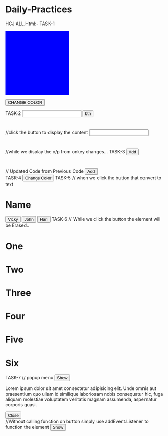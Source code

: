 # Daily-Practices
HCJ ALL.Html:- 
TASK-1
<style>
    .box{
        background-color: blue;
        width: 200px;
        height: 200px;
        transition: 2s;
    }
#widthmax{
 width: 700px;
}
</style>
<div class="box">

</div>

<button onclick="change()" style="text-align: center;">CHANGE COLOR</button>
<script>
    var box=document.querySelector(".box")
    function change()
    {
        
        box.setAttribute("id","widthmax")
    }
</script>
TASK-2
<input id="inputbox">
<button onclick="change()">btn</button>
<h1 id="result"></h1>
<script>
    var inputbox=document.getElementById("inputbox")
    var result=document.getElementById("result")
    function change()
    {
        result.textContent=inputbox.value
    }
</script> //click the button to display the content

<input id="inputbox" onkeyup="update()">
<h1 id="result"></h1>
<script>
    var inputbox=document.getElementById("inputbox")
    var result=document.getElementById("result")
    function update()
    {
        result.textContent=inputbox.value
    }
</script> //while we display the o/p from onkey changes...
TASK-3
<button onclick="update()">Add</button>
<h1 id="result"></h1>
<script>
    // select h1
    var h1=document.getElementById("result")
    function update()
    {
        //append is used for create a duplicate of Hello or anything
        h1.append("Hello")
    }
</script>
// Updated Code from Previous Code
<button onclick="update()">Add</button>
<div id="result"></div>
<script>
    // select h1
    var div=document.getElementById("result")
    function update()
    {
        // creste element is used for create a duplicate tag For ex(<h1></h1>)
        var listitem=document.createElement("h1")
        listitem.textContent="Hello" //(Hello(One by One))
        //append is used for create a duplicate of Element Hello or anything For Ex(Hello,Hello,HEllo)
        div.append(listitem)
    }
</script>
TASK-4
<button id="btn" onclick="changecolor()">Change Color</button>
<script>
    // change the button color
    var color=document.getElementById(".btn")
    function changecolor()
    {
      btn.style.backgroundColor="Red" 
    }
</script>
TASK-5
// when we click the button that convert to text
<h1 id="result">Name</h1>  
<button onclick="update(event)">Vicky</button>
<button onclick="update(event)">John</button>
<button onclick="update(event)">Hari</button>
<script>
var result=document.getElementById("result")
function update(event) // Event is new element from this code
{
result.textContent=(event.target.textContent)
}
</script>
TASK-6
// While we click the button the element will be Erased..
<h1 onclick="removeitem(event)">One</h1>
<h1 onclick="removeitem(event)">Two</h1>
<h1 onclick="removeitem(event)">Three</h1>
<h1 onclick="removeitem(event)">Four</h1>
<h1 onclick="removeitem(event)">Five</h1>
<h1 onclick="removeitem(event)">Six</h1>
<script>
    function removeitem(event)
    {
event.target.remove()
    }
</script>
TASK-7
// popup menu
<style>
    .overlay {
        background-color: black;
        width: 100%;
        height: 100%;
        position: absolute;
        top: 0px;
        left: 0px;
        opacity: 0.8;
        z-index: 1;
        display: none;
    }

    .popupbox {
        background-color: white;
        color: black;
        width: 40%;
        position: absolute;
        padding: 20px;
        left: 30%;
        z-index: 3;
        border-radius: 10px;
        display: none;

    }
</style>
 <button onclick="show()">Show</button>
<div class="overlay"></div>
<div class="popupbox">
    <p>Lorem ipsum dolor sit amet consectetur adipisicing elit. Unde omnis aut praesentium quo ullam id similique
        laboriosam nobis consequatur hic, fuga aliquam molestiae voluptatem veritatis magnam assumenda, aspernatur
        corporis quasi.</p>
    <button onclick="none()">Close</button>
</div>
<script>
    var overlay = document.querySelector(".overlay")
    var popupbox = document.querySelector(".popupbox")
    function show() {
        overlay.style.display = "block"
        popupbox.style.display = "block"
    }
    function none() {
        overlay.style.display = "none"
        popupbox.style.display = "none"
    }
</script> 
//Without calling function on button simply use addEvent.Listener to function the element
<button id="btn">Show</button>
<script>
    var button = document.getElementById("btn")
    button.addEventListener("click", function () {
        alert("Hello")
    })
    button.addEventListener("mouseover", function () {
        alert("MouseOver")
    })
</script>


